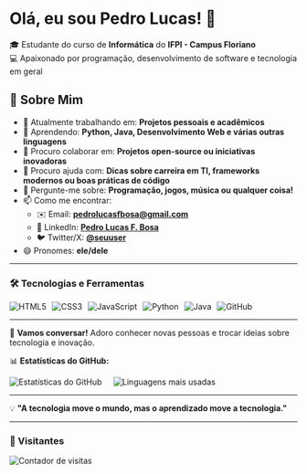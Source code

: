 # Olá, eu sou Pedro Lucas! 👋  

🎓 Estudante do curso de **Informática** do **IFPI - Campus Floriano**  
💻 Apaixonado por programação, desenvolvimento de software e tecnologia em geral  

## 🚀 Sobre Mim  

- 🔭 Atualmente trabalhando em: **Projetos pessoais e acadêmicos**  
- 🌱 Aprendendo: **Python, Java, Desenvolvimento Web e várias outras linguagens**  
- 👯 Procuro colaborar em: **Projetos open-source ou iniciativas inovadoras**  
- 🤔 Procuro ajuda com: **Dicas sobre carreira em TI, frameworks modernos ou boas práticas de código**  
- 💬 Pergunte-me sobre: **Programação, jogos, música ou qualquer coisa!**  
- 📫 Como me encontrar:  
  - ✉️ Email: **pedrolucasfbosa@gmail.com**  
  - 🔗 LinkedIn: **[Pedro Lucas F. Bosa](https://www.linkedin.com/in/pedro-lucas-ferreira-bosa-868287298/)**  
  - 🐦 Twitter/X: **[@seuuser](https://twitter.com/seuuser)**  
- 😄 Pronomes: **ele/dele**  

---

### 🛠️ Tecnologias e Ferramentas  

<div style="display: flex; gap: 10px; flex-wrap: wrap;">  
  <img src="https://img.shields.io/badge/HTML5-E34F26?style=for-the-badge&logo=html5&logoColor=white" alt="HTML5">  
  <img src="https://img.shields.io/badge/CSS3-1572B6?style=for-the-badge&logo=css3&logoColor=white" alt="CSS3">  
  <img src="https://img.shields.io/badge/JavaScript-F7DF1E?style=for-the-badge&logo=javascript&logoColor=black" alt="JavaScript">  
  <img src="https://img.shields.io/badge/Python-3776AB?style=for-the-badge&logo=python&logoColor=white" alt="Python">  
  <img src="https://img.shields.io/badge/Java-007396?style=for-the-badge&logo=java&logoColor=white" alt="Java">  
  <img src="https://img.shields.io/badge/GitHub-100000?style=for-the-badge&logo=github&logoColor=white" alt="GitHub">  
</div>  

---

🌟 **Vamos conversar!** Adoro conhecer novas pessoas e trocar ideias sobre tecnologia e inovação.  

📊 **Estatísticas do GitHub:**  
<div style="display: flex; gap: 20px; flex-wrap: wrap; align-items: center;">
  <img src="https://github-readme-stats.vercel.app/api?username=PedroBosa&show_icons=true&theme=dracula" alt="Estatísticas do GitHub">
  <img src="https://github-readme-stats.vercel.app/api/top-langs/?username=PedroBosa&layout=compact&theme=dracula" alt="Linguagens mais usadas">
</div>

---  

💡 **"A tecnologia move o mundo, mas o aprendizado move a tecnologia."**  

---  

### 👀 Visitantes  

![Contador de visitas](https://komarev.com/ghpvc/?username=PedroBosa&color=blue&style=flat)  
